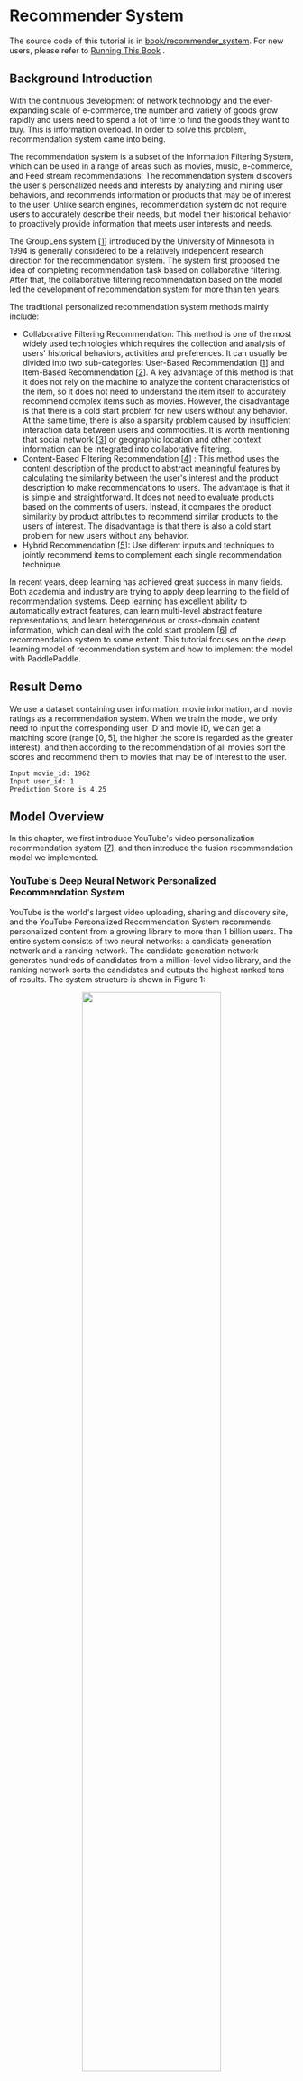 # Recommender System

The source code of this tutorial is in [book/recommender_system](https://github.com/PaddlePaddle/book/tree/develop/05.recommender_system). For new users, please refer to [Running This Book](https://github.com/PaddlePaddle/book/blob/develop/README.md#running-the-book) .

## Background Introduction

With the continuous development of network technology and the ever-expanding scale of e-commerce, the number and variety of goods grow rapidly and users need to spend a lot of time to find the goods they want to buy. This is information overload. In order to solve this problem, recommendation system came into being.

The recommendation system is a subset of the Information Filtering System, which can be used in a range of areas such as movies, music, e-commerce, and Feed stream recommendations. The recommendation system discovers the user's personalized needs and interests by analyzing and mining user behaviors, and recommends information or products that may be of interest to the user. Unlike search engines, recommendation system do not require users to accurately describe their needs, but model their historical behavior to proactively provide information that meets user interests and needs.

The GroupLens system \[[1](#references)\] introduced by the University of Minnesota in 1994 is generally considered to be a relatively independent research direction for the recommendation system. The system first proposed the idea of completing recommendation task based on collaborative filtering. After that, the collaborative filtering recommendation based on the model led the development of recommendation system for more than ten years.

The traditional personalized recommendation system methods mainly include:

- Collaborative Filtering Recommendation: This method is one of the most widely used technologies which requires the collection and analysis of users' historical behaviors, activities and preferences. It can usually be divided into two sub-categories: User-Based Recommendation \[[1](#references)\] and Item-Based Recommendation \[[2](#references)\]. A key advantage of this method is that it does not rely on the machine to analyze the content characteristics of the item, so it does not need to understand the item itself to accurately recommend complex items such as movies. However, the disadvantage is that there is a cold start problem for new users without any behavior. At the same time, there is also a sparsity problem caused by insufficient interaction data between users and commodities. It is worth mentioning that social network \[[3](#references)\] or geographic location and other context information can be integrated into collaborative filtering.
- Content-Based Filtering Recommendation \[[4](#references)\] : This method uses the content description of the product to abstract meaningful features by calculating the similarity between the user's interest and the product description to make recommendations to users. The advantage is that it is simple and straightforward. It does not need to evaluate products based on the comments of users. Instead, it compares the product similarity by product attributes to recommend similar products to the users of interest. The disadvantage is that there is also a cold start problem for new users without any behavior.
- Hybrid Recommendation \[[5](#references)\]: Use different inputs and techniques to jointly recommend items to complement each single recommendation technique.

In recent years, deep learning has achieved great success in many fields. Both academia and industry are trying to apply deep learning to the field of recommendation systems. Deep learning has excellent ability to automatically extract features, can learn multi-level abstract feature representations, and learn heterogeneous or cross-domain content information, which can deal with the cold start problem \[[6](#references)\] of recommendation system to some extent. This tutorial focuses on the deep learning model of recommendation system and how to implement the model with PaddlePaddle.

## Result Demo

We use a dataset containing user information, movie information, and movie ratings as a recommendation system. When we train the model, we only need to input the corresponding user ID and movie ID, we can get a matching score (range [0, 5], the higher the score is regarded as the greater interest), and then according to the recommendation of all movies sort the scores and recommend them to movies that may be of interest to the user.

```
Input movie_id: 1962
Input user_id: 1
Prediction Score is 4.25
```

## Model Overview

In this chapter, we first introduce YouTube's video personalization recommendation system \[[7](#references)\], and then introduce the fusion recommendation model we implemented.

### YouTube's Deep Neural Network Personalized Recommendation System

YouTube is the world's largest video uploading, sharing and discovery site, and the YouTube Personalized Recommendation System recommends personalized content from a growing library to more than 1 billion users. The entire system consists of two neural networks: a candidate generation network and a ranking network. The candidate generation network generates hundreds of candidates from a million-level video library, and the ranking network sorts the candidates and outputs the highest ranked tens of results. The system structure is shown in Figure 1:

<p align="center">
<img src="https://github.com/PaddlePaddle/book/blob/develop/05.recommender_system/image/YouTube_Overview.png?raw=true" width="70%" ><br/>
Figure 1. YouTube personalized recommendation system structure
</p>

#### Candidate Generation Network

The candidate generation network models the recommendation problem as a multi-class classification problem with a large number of categories. For a Youtube user, using its watching history (video ID), search tokens, demographic information (such as geographic location, user login device), binary features (such as gender, whether to log in), and continuous features (such as user age), etc., multi-classify all videos in the video library to obtain the classification result of each category (ie, the recommendation probability of each video), eventually outputting hundreds of videos with high probability.

First, the historical information such as watching history and search token records are mapped to vectors and averaged to obtain a fixed length representation. At the same time, demographic characteristics are input to optimize the recommendation effect of new users, and the binary features and continuous features are normalized to the range [0, 1]. Next, put all the feature representations into a vector and input them to the non-linear multilayer perceptron (MLP, see [Identification Figures](https://github.com/PaddlePaddle/book/blob/develop/02.recognize_digits/README.md) tutorial). Finally, during training, the output of the MLP is classified by softmax. When predicting, the similarity of the user's comprehensive features (MLP output) to all videos' features is calculated, and the highest score of $k$ is obtained as the result of the candidate generation network. Figure 2 shows the candidate generation network structure.

<p align="center">
<img src="https://github.com/PaddlePaddle/book/blob/develop/05.recommender_system/image/Deep_candidate_generation_model_architecture.png?raw=true" width="70%" ><br/>
Figure 2. Candidate generation network structure
</p>

For a user $U$, the formula for predicting whether the video $\omega$ that the user wants to watch at the moment is video $i$ is:

$$P(\omega=i|u)=\frac{e^{v_{i}u}}{\sum_{j \in V}e^{v_{j}u}}$$

Where $u$ is the feature representation of the user $U$, $V$ is the video library collection, and $v_i$ is the feature representation of the $i$ video in the video library. $u$ and $v_i$ are vectors of equal length, and the dot product can be implemented by a fully connected layer.

Considering that the number of categories in the softmax classification is very large, in order to ensure a certain computational efficiency: 1) in the training phase, use negative sample category sampling to reduce the number of actually calculated categories to thousands; 2) in the recommendation (prediction) phase, ignore the normalized calculation of softmax (does not affect the result), and simplifies the category scoring problem into the nearest neighbor search problem in the dot product space, then takes the nearest $k$ video of $u$ as a candidate for generation.

#### Ranking Network
The structure of the ranking network is similar to the candidate generation network, but its goal is to perform finer ranking of the candidates. Similar to the feature extraction method in traditional advertisement ranking, a large number of related features (such as video ID, last watching time, etc.) for video sorting are also constructed here. These features are treated similarly to the candidate generation network, except that at the top of the ranking network is a weighted logistic regression that scores all candidate videos and sorts them from high to low. Then, return to the user.

### Fusion recommendation model
This section uses Convolutional Neural Networks to learn the representation of movie titles. The convolutional neural network for text and the fusion recommendation model are introduced in turn.

#### Convolutional Neural Network (CNN) for text

Convolutional neural networks are often used to deal with data of a grid-like topology. For example, an image can be viewed as a pixel of a two-dimensional grid, and a natural language can be viewed as a one-dimensional sequence of words. Convolutional neural networks can extract a variety of local features and combine them to obtain more advanced feature representations. Experiments show that convolutional neural networks can efficiently model image and text problems.

The convolutional neural network is mainly composed of convolution and pooling operations, and its application and combination methods are flexible and varied. In this section we will explain the network as shown in Figure 3:

<p align="center">
<img src="https://github.com/PaddlePaddle/book/blob/develop/05.recommender_system/image/text_cnn.png?raw=true" width = "80%" align="center"/><br />
Figure 3. Convolutional neural network text classification model
</p>

Suppose the length of the sentence to be processed is $n$, where the word vector of the $i$ word is $x_i\in\mathbb{R}^k$, and $k$ is the dimension size.

First, splicing the word vector: splicing each $h$ word to form a word window of size $h$, denoted as $x_{i:i+h-1}$, which represents the word sequence splicing of $x_{i}, x_{i+1}, \ldots, x_{i+h-1}$, where $i$ represents the position of the first word in the word window throughout the sentence, ranging from $1$ to $n-h+1$, $x_{i:i+h-1}\in\mathbb{R}^{hk}$.

Second, perform a convolution operation: apply the convolution kernel $w\in\mathbb{R}^{hk}$ to the window $x_{i:i+h-1}$ containing $h$ words. , get the feature $c_i=f(w\cdot x_{i:i+h-1}+b)$, where $b\in\mathbb{R}$ is the bias and $f$ is the non Linear activation function, such as $sigmoid$. Apply the convolution kernel to all word windows ${x_{1:h}, x_{2:h+1},\ldots,x_{n-h+1:n}}$ in the sentence, producing a feature map:

$$c=[c_1,c_2,\ldots,c_{n-h+1}], c \in \mathbb{R}^{n-h+1}$$

Next, using the max pooling over time for feature maps to obtain the feature $\hat c$, of the whole sentence corresponding to this convolution kernel, which is the maximum value of all elements in the feature map:

$$\hat c=max(c)$$

#### Fusion recommendation model overview

In the film personalized recommendation system that incorporates the recommendation model:

1. First, take user features and movie features as input to the neural network, where:

   - The user features incorporate four attribute information: user ID, gender, occupation, and age.

   - The movie feature incorporate three attribute information: movie ID, movie type ID, and movie name.

2. For the user feature, map the user ID to a vector representation with a dimension size of 256, enter the fully connected layer, and do similar processing for the other three attributes. Then the feature representations of the four attributes are fully connected and added separately.

3. For movie features, the movie ID is processed in a manner similar to the user ID. The movie type ID is directly input into the fully connected layer in the form of a vector, and the movie name is represented by a fixed-length vector using a text convolutional neural network. The feature representations of the three attributes are then fully connected and added separately.

4. After obtaining the vector representation of the user and the movie, calculate the cosine similarity of them as the score of the personalized recommendation system. Finally, the square of the difference between the similarity score and the user's true score is used as the loss function of the regression model.

<p align="center">
<img src="https://github.com/PaddlePaddle/book/blob/develop/05.recommender_system/image/rec_regression_network.png?raw=true" width="90%" ><br/>
Figure 4. Fusion recommendation model
</p>

## Data Preparation

### Data Introduction and Download

We take [MovieLens Million Dataset (ml-1m)](http://files.grouplens.org/datasets/movielens/ml-1m.zip) as an example. The ml-1m dataset contains 1,000,000 reviews of 4,000 movies by 6,000 users (scores ranging from 1 to 5, all integer), collected by the GroupLens Research lab.

Paddle provides modules for automatically loading data in the API. The data module is `paddle.dataset.movielens`


```python
from __future__ import print_function
import paddle
movie_info = paddle.dataset.movielens.movie_info()
print(list(movie_info.values())[0])
```


```python
# Run this block to show dataset's documentation
# help(paddle.dataset.movielens)
```

The original data includes feature data of the movie, user's feature data, and the user's rating of the movie.

For example, one of the movie features is:


```python
movie_info = paddle.dataset.movielens.movie_info()
print(list(movie_info.values())[0])
```

    <MovieInfo id(1), title(Toy Story ), categories(['Animation', "Children's", 'Comedy'])>


This means that the movie id is 1, and the title is 《Toy Story》, which is divided into three categories. These three categories are animation, children, and comedy.


```python
user_info = paddle.dataset.movielens.user_info()
print(list(user_info.values())[0])
```

    <UserInfo id(1), gender(F), age(1), job(10)>


This means that the user ID is 1, female, and younger than 18 years old. The occupation ID is 10.


Among them, the age uses the following distribution

*  1:  "Under 18"
* 18:  "18-24"
* 25:  "25-34"
* 35:  "35-44"
* 45:  "45-49"
* 50:  "50-55"
* 56:  "56+"

The occupation is selected from the following options:

*  0:  "other" or not specified
*  1:  "academic/educator"
*  2:  "artist"
*  3:  "clerical/admin"
*  4:  "college/grad student"
*  5:  "customer service"
*  6:  "doctor/health care"
*  7:  "executive/managerial"
*  8:  "farmer"
*  9:  "homemaker"
* 10:  "K-12 student"
* 11:  "lawyer"
* 12:  "programmer"
* 13:  "retired"
* 14:  "sales/marketing"
* 15:  "scientist"
* 16:  "self-employed"
* 17:  "technician/engineer"
* 18:  "tradesman/craftsman"
* 19:  "unemployed"
* 20:  "writer"

For each training or test data, it is <user features> + <movie feature> + rating.

For example, we get the first training data:


```python
train_set_creator = paddle.dataset.movielens.train()
train_sample = next(train_set_creator())
uid = train_sample[0]
mov_id = train_sample[len(user_info[uid].value())]
print("User %s rates Movie %s with Score %s"%(user_info[uid], movie_info[mov_id], train_sample[-1]))
```

```python
User <UserInfo id(1), gender(F), age(1), job(10)> rates Movie <MovieInfo id(1193), title(One Flew Over the Cuckoo's Nest ), categories(['Drama'])> with Score [5.0]
```

That is, the user 1 evaluates the movie 1193 as 5 points.

## Configuration Instruction

Below we begin to configure the model based on the form of the input data. First import the required library functions and define global variables.

- IS_SPARSE: whether to use sparse update in embedding
- PASS_NUM: number of epoch


```python
import math
import sys
import numpy as np
import paddle
import paddle.fluid as fluid
import paddle.fluid.layers as layers
import paddle.fluid.nets as nets

IS_SPARSE = True
BATCH_SIZE = 256
PASS_NUM = 20
```

Then define the model configuration for our user feature synthesis model

```python
def get_usr_combined_features():
    """network definition for user part"""

    USR_DICT_SIZE = paddle.dataset.movielens.max_user_id() + 1

    uid = layers.data(name='user_id', shape=[1], dtype='int64')

    usr_emb = layers.embedding(
        input=uid,
        dtype='float32',
        size=[USR_DICT_SIZE, 32],
        param_attr='user_table',
        is_sparse=IS_SPARSE)

    usr_fc = layers.fc(input=usr_emb, size=32)

    USR_GENDER_DICT_SIZE = 2

    usr_gender_id = layers.data(name='gender_id', shape=[1], dtype='int64')

    usr_gender_emb = layers.embedding(
        input=usr_gender_id,
        size=[USR_GENDER_DICT_SIZE, 16],
        param_attr='gender_table',
        is_sparse=IS_SPARSE)

    usr_gender_fc = layers.fc(input=usr_gender_emb, size=16)

    USR_AGE_DICT_SIZE = len(paddle.dataset.movielens.age_table)
    usr_age_id = layers.data(name='age_id', shape=[1], dtype="int64")

    usr_age_emb = layers.embedding(
        input=usr_age_id,
        size=[USR_AGE_DICT_SIZE, 16],
        is_sparse=IS_SPARSE,
        param_attr='age_table')

    usr_age_fc = layers.fc(input=usr_age_emb, size=16)

    USR_JOB_DICT_SIZE = paddle.dataset.movielens.max_job_id() + 1
    usr_job_id = layers.data(name='job_id', shape=[1], dtype="int64")

    usr_job_emb = layers.embedding(
        input=usr_job_id,
        size=[USR_JOB_DICT_SIZE, 16],
        param_attr='job_table',
        is_sparse=IS_SPARSE)

    usr_job_fc = layers.fc(input=usr_job_emb, size=16)

    concat_embed = layers.concat(
        input=[usr_fc, usr_gender_fc, usr_age_fc, usr_job_fc], axis=1)

    usr_combined_features = layers.fc(input=concat_embed, size=200, act="tanh")

    return usr_combined_features
```

As shown in the code above, for each user, we enter a 4-dimensional feature. This includes user_id, gender_id, age_id, job_id. These dimensional features are simple integer values. In order to facilitate the subsequent neural network processing of these features, we use the language model in NLP to transform these discrete integer values ​​into embedding. And form them into usr_emb, usr_gender_emb, usr_age_emb, usr_job_emb, respectively.

Then, we enter all the user features into a fully connected layer(fc). Combine all features into one 200-dimension feature.

Furthermore, we make a similar transformation for each movie feature, the network configuration is:


```python
def get_mov_combined_features():
    """network definition for item(movie) part"""

    MOV_DICT_SIZE = paddle.dataset.movielens.max_movie_id() + 1

    mov_id = layers.data(name='movie_id', shape=[1], dtype='int64')

    mov_emb = layers.embedding(
        input=mov_id,
        dtype='float32',
        size=[MOV_DICT_SIZE, 32],
        param_attr='movie_table',
        is_sparse=IS_SPARSE)

    mov_fc = layers.fc(input=mov_emb, size=32)

    CATEGORY_DICT_SIZE = len(paddle.dataset.movielens.movie_categories())

    category_id = layers.data(
        name='category_id', shape=[1], dtype='int64', lod_level=1)

    mov_categories_emb = layers.embedding(
        input=category_id, size=[CATEGORY_DICT_SIZE, 32], is_sparse=IS_SPARSE)

    mov_categories_hidden = layers.sequence_pool(
        input=mov_categories_emb, pool_type="sum")

    MOV_TITLE_DICT_SIZE = len(paddle.dataset.movielens.get_movie_title_dict())

    mov_title_id = layers.data(
        name='movie_title', shape=[1], dtype='int64', lod_level=1)

    mov_title_emb = layers.embedding(
        input=mov_title_id, size=[MOV_TITLE_DICT_SIZE, 32], is_sparse=IS_SPARSE)

    mov_title_conv = nets.sequence_conv_pool(
        input=mov_title_emb,
        num_filters=32,
        filter_size=3,
        act="tanh",
        pool_type="sum")

    concat_embed = layers.concat(
        input=[mov_fc, mov_categories_hidden, mov_title_conv], axis=1)

    mov_combined_features = layers.fc(input=concat_embed, size=200, act="tanh")

    return mov_combined_features
```


The title of a movie is a sequence of integers, and the integer represents the subscript of the word in the index sequence. This sequence is sent to the `sequence_conv_pool` layer, which uses convolution and pooling on the time dimension. Because of this, the output will be fixed length, although the length of the input sequence will vary.

Finally, we define an `inference_program` to calculate the similarity between user features and movie features using cosine similarity.

```python
def inference_program():
    """the combined network"""

    usr_combined_features = get_usr_combined_features()
    mov_combined_features = get_mov_combined_features()

    inference = layers.cos_sim(X=usr_combined_features, Y=mov_combined_features)
    scale_infer = layers.scale(x=inference, scale=5.0)

    return scale_infer
```

Furthermore, we define a `train_program` to use the result computed by `inference_program`, and calculate the error with the help of the tag data. We also define an `optimizer_func` to define the optimizer.

```python
def train_program():
    """define the cost function"""

    scale_infer = inference_program()

    label = layers.data(name='score', shape=[1], dtype='float32')
    square_cost = layers.square_error_cost(input=scale_infer, label=label)
    avg_cost = layers.mean(square_cost)

    return [avg_cost, scale_infer]


def optimizer_func():
    return fluid.optimizer.SGD(learning_rate=0.2)
```


## Training Model

### Defining the training environment
Define your training environment and specify whether the training takes place on CPU or GPU.

```python
use_cuda = False
place = fluid.CUDAPlace(0) if use_cuda else fluid.CPUPlace()
```

### Defining the data provider
The next step is to define a data provider for training and testing. The provider reads in a data of size `BATCH_SIZE`. `paddle.dataset.movielens.train` will provide a data of size `BATCH_SIZE` after each scribbling, and the size of the out-of-order is the cache size `buf_size`.

```python
train_reader = paddle.batch(
    paddle.reader.shuffle(
        paddle.dataset.movielens.train(), buf_size=8192),
    batch_size=BATCH_SIZE)

test_reader = paddle.batch(
    paddle.dataset.movielens.test(), batch_size=BATCH_SIZE)
```

### Constructing a training process (trainer)
We have constructed a training process here, including training optimization functions.

### Provide data

`feed_order` is used to define the mapping between each generated data and `paddle.layer.data`. For example, the data in the first column generated by `movielens.train` corresponds to the feature `user_id`.

```python
feed_order = [
    'user_id', 'gender_id', 'age_id', 'job_id', 'movie_id', 'category_id',
    'movie_title', 'score'
]
```

### Building training programs and testing programs
The training program and the test program are separately constructed, and the training optimizer is imported.

```python
main_program = fluid.default_main_program()
star_program = fluid.default_startup_program()
[avg_cost, scale_infer] = train_program()

test_program = main_program.clone(for_test=True)
sgd_optimizer = optimizer_func()
sgd_optimizer.minimize(avg_cost)
exe = fluid.Executor(place)

def train_test(program, reader):
    count = 0
    feed_var_list = [
        program.global_block().var(var_name) for var_name in feed_order
    ]
    feeder_test = fluid.DataFeeder(
    feed_list=feed_var_list, place=place)
    test_exe = fluid.Executor(place)
    accumulated = 0
    for test_data in reader():
        avg_cost_np = test_exe.run(program=program,
                                               feed=feeder_test.feed(test_data),
                                               fetch_list=[avg_cost])
        accumulated += avg_cost_np[0]
        count += 1
    return accumulated / count
```

### Build a training main loop and start training
We perform the training cycle according to the training cycle number (`PASS_NUM`) defined above and some other parameters, and perform a test every time. When the test result is good enough, we exit the training and save the trained parameters.

```python
# Specify the directory path to save the parameters
params_dirname = "recommender_system.inference.model"

from paddle.utils.plot import Ploter
train_prompt = "Train cost"
test_prompt = "Test cost"

plot_cost = Ploter(train_prompt, test_prompt)

def train_loop():
    feed_list = [
        main_program.global_block().var(var_name) for var_name in feed_order
    ]
    feeder = fluid.DataFeeder(feed_list, place)
    exe.run(star_program)

    for pass_id in range(PASS_NUM):
        for batch_id, data in enumerate(train_reader()):
            # train a mini-batch
            outs = exe.run(program=main_program,
                               feed=feeder.feed(data),
                               fetch_list=[avg_cost])
            out = np.array(outs[0])

            # get test avg_cost
            test_avg_cost = train_test(test_program, test_reader)

            plot_cost.append(train_prompt, batch_id, outs[0])
            plot_cost.append(test_prompt, batch_id, test_avg_cost)
            plot_cost.plot()

            if batch_id == 20:
                if params_dirname is not None:
                    fluid.io.save_inference_model(params_dirname, [
                                "user_id", "gender_id", "age_id", "job_id",
                                "movie_id", "category_id", "movie_title"
                        ], [scale_infer], exe)
                return
            print('EpochID {0}, BatchID {1}, Test Loss {2:0.2}'.format(
                            pass_id + 1, batch_id + 1, float(test_avg_cost)))

            if math.isnan(float(out[0])):
                sys.exit("got NaN loss, training failed.")
```
Start training
```python
train_loop()
```

## Model Application

### Generate test data
Use the API of create_lod_tensor(data, lod, place) to generate the tensor of the detail level. `data` is a sequence, and each element is a sequence of index numbers. `lod` is the detail level's information, corresponding to `data`. For example, data = [[10, 2, 3], [2, 3]] means that it contains two sequences of lengths 3 and 2. Correspondingly lod = [[3, 2]], which indicates that it contains a layer of detail information, meaning that `data` has two sequences, lengths of 3 and 2.

In this prediction example, we try to predict the score given by user with ID1 for the movie 'Hunchback of Notre Dame'.

```python
infer_movie_id = 783
infer_movie_name = paddle.dataset.movielens.movie_info()[infer_movie_id].title
user_id = fluid.create_lod_tensor([[1]], [[1]], place)
gender_id = fluid.create_lod_tensor([[1]], [[1]], place)
age_id = fluid.create_lod_tensor([[0]], [[1]], place)
job_id = fluid.create_lod_tensor([[10]], [[1]], place)
movie_id = fluid.create_lod_tensor([[783]], [[1]], place) # Hunchback of Notre Dame
category_id = fluid.create_lod_tensor([[10, 8, 9]], [[3]], place) # Animation, Children's, Musical
movie_title = fluid.create_lod_tensor([[1069, 4140, 2923, 710, 988]], [[5]],
                                      place) # 'hunchback','of','notre','dame','the'
```

### Building the prediction process and testing
Similar to the training process, we need to build a prediction process, where `params_dirname` is the address used to store the various parameters in the training process.

```python
place = fluid.CUDAPlace(0) if use_cuda else fluid.CPUPlace()
exe = fluid.Executor(place)

inference_scope = fluid.core.Scope()
```

### Testing
Now we can make predictions. The `feed_order` we provide should be consistent with the training process.


```python
with fluid.scope_guard(inference_scope):
    [inferencer, feed_target_names,
    fetch_targets] = fluid.io.load_inference_model(params_dirname, exe)

    results = exe.run(inferencer,
                          feed={
                               'user_id': user_id,
                              'gender_id': gender_id,
                              'age_id': age_id,
                              'job_id': job_id,
                              'movie_id': movie_id,
                              'category_id': category_id,
                              'movie_title': movie_title
                          },
                          fetch_list=fetch_targets,
                          return_numpy=False)
    predict_rating = np.array(results[0])
    print("Predict Rating of user id 1 on movie \"" + infer_movie_name +
              "\" is " + str(predict_rating[0][0]))
    print("Actual Rating of user id 1 on movie \"" + infer_movie_name +
              "\" is 4.")
```

## Summary

This chapter introduced the traditional personalized recommendation system method and YouTube's deep neural network personalized recommendation system. It further took movie recommendation as an example, and used PaddlePaddle to train a personalized recommendation neural network model. The personalized recommendation system covers almost all aspects of e-commerce systems, social networks, advertising recommendations, search engines, etc. Deep learning technologies have played an important role in image processing, natural language processing, etc., and will also prevail in personalized recommendation systems.

<a name="references"></a>
## References

1. P. Resnick, N. Iacovou, etc. “[GroupLens: An Open Architecture for Collaborative Filtering of Netnews](http://ccs.mit.edu/papers/CCSWP165.html)”, Proceedings of ACM Conference on Computer Supported Cooperative Work, CSCW 1994. pp.175-186.
2. Sarwar, Badrul, et al. "[Item-based collaborative filtering recommendation algorithms.](http://files.grouplens.org/papers/www10_sarwar.pdf)" *Proceedings of the 10th international conference on World Wide Web*. ACM, 2001.
3. Kautz, Henry, Bart Selman, and Mehul Shah. "[Referral Web: combining social networks and collaborative filtering.](http://www.cs.cornell.edu/selman/papers/pdf/97.cacm.refweb.pdf)" Communications of the ACM 40.3 (1997): 63-65. APA
4. [Peter Brusilovsky](https://en.wikipedia.org/wiki/Peter_Brusilovsky) (2007). *The Adaptive Web*. p. 325.
5. Robin Burke , [Hybrid Web recommendation systems](http://citeseerx.ist.psu.edu/viewdoc/download?doi=10.1.1.435.7538&rep=rep1&type=pdf), pp. 377-408, The Adaptive Web, Peter Brusilovsky, Alfred Kobsa, Wolfgang Nejdl (Ed.), Lecture Notes in Computer Science, Springer-Verlag, Berlin, Germany, Lecture Notes in Computer Science, Vol. 4321, May 2007, 978-3-540-72078-2.
6. Yuan, Jianbo, et al. ["Solving Cold-Start Problem in Large-scale Recommendation Engines: A Deep Learning Approach."](https://arxiv.org/pdf/1611.05480v1.pdf) *arXiv preprint arXiv:1611.05480* (2016).
7. Covington P, Adams J, Sargin E. [Deep neural networks for youtube recommendations](https://static.googleusercontent.com/media/research.google.com/zh-CN//pubs/archive/45530.pdf)[C]//Proceedings of the 10th ACM Conference on recommendation systems. ACM, 2016: 191-198.


<br/>
<a rel="license" href="http://creativecommons.org/licenses/by-sa/4.0/"><img alt="知识共享许可协议" style="border-width:0" src="https://paddlepaddleimage.cdn.bcebos.com/bookimage/camo.png" /></a><br /><span xmlns:dct="http://purl.org/dc/terms/" href="http://purl.org/dc/dcmitype/Text" property="dct:title" rel="dct:type">This tutorial</span> is contributed by <a xmlns:cc="http://creativecommons.org/ns#" href="http://book.paddlepaddle.org" property="cc:attributionName" rel="cc:attributionURL">PaddlePaddle</a>, and licensed under a <a rel="license" href="http://creativecommons.org/licenses/by-sa/4.0/">Creative Commons Attribution-ShareAlike 4.0 International License</a>.
